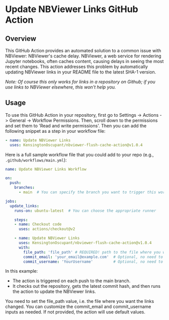 # Update NBViewer Links GitHub Action

## Overview

This GitHub Action provides an automated solution to a common issue with NBViewer: NBViewer's cache delay. NBViewer, a web service for rendering Jupyter notebooks, often caches content, causing delays in seeing the most recent changes. This action addresses this problem by automatically updating NBViewer links in your README file to the latest SHA-1 version.

*Note: Of course this only works for links in a repository on Github; if you use links to NBViewer elsewhere, this won't help you.*

## Usage

To use this GitHub Action in your repository, first go to Settings -> Actions -> General -> Workflow Permissions. Then, scroll down to the permissions and set them to 'Read and write permissions'. Then you can add the following snippet as a step in your workflow file:

```yaml 
- name: Update NBViewer Links
  uses: KensingtonOscupant/nbviewer-flush-cache-action@v1.0.4
```
            

Here is a full sample workflow file that you could add to your repo (e.g., `.github/workflows/main.yml`):

```yaml
name: Update NBViewer Links Workflow

on:
  push:
    branches:
      - main  # You can specify the branch you want to trigger this workflow on

jobs:
  update_links:
    runs-on: ubuntu-latest  # You can choose the appropriate runner

    steps:
    - name: Checkout code
      uses: actions/checkout@v2

    - name: Update NBViewer Links
      uses: KensingtonOscupant/nbviewer-flush-cache-action@v1.0.4
      with:
        file_path: 'file_path' # REQUIRED! path to the file where you would like to have the links changed, for the readme it would be 'README.md'
        commit_email: 'your_email@example.com'  # Optional, no need to set this one
        commit_username: 'YourUsername'         # Optional, no need to set this one

```

In this example:  
  
- The action is triggered on each push to the main branch.
- It checks out the repository, gets the latest commit hash, and then runs the action to update the NBViewer links.

You need to set the file_path value, i.e. the file where you want the links changed. You can customize the commit_email and commit_username inputs as needed. If not provided, the action will use default values.